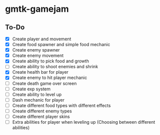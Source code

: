 # gmtk-gamejam
## To-Do
- [x] Create player and movement
- [x] Create food spawner and simple food mechanic
- [x] Create enemy spawner
- [x] Create enemy movement
- [x] Create ability to pick food and growth
- [ ] Create ability to shoot enemies and shrink
- [x] Create health bar for player
- [x] Create enemy to hit player mechanic
- [ ] Create death game over screen
- [ ] Create exp system
- [ ] Create ability to level up
- [ ] Dash mechanic for player
- [ ] Create different food types with different effects
- [ ] Create different enemy types
- [ ] Create different player skins
- [ ] Extra abilities for player when leveling up (Choosing between different abilities)